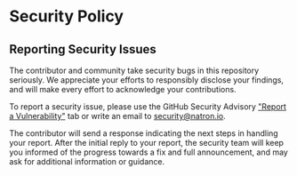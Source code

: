 # Security Policy

## Reporting Security Issues

The contributor and community take security bugs in this repository seriously. We appreciate your efforts to responsibly disclose your findings, and will make every effort to acknowledge your contributions.

To report a security issue, please use the GitHub Security Advisory ["Report a Vulnerability"](https://github.com/natrontech/gcp-mysql-backup/security/advisories/new) tab or write an email to [security@natron.io](mailto:security@natron.io).

The contributor will send a response indicating the next steps in handling your report. After the initial reply to your report, the security team will keep you informed of the progress towards a fix and full announcement, and may ask for additional information or guidance.